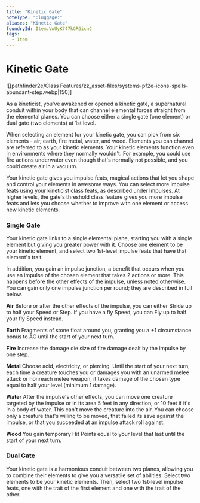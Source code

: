 ```yaml
---
title: "Kinetic Gate"
noteType: ":luggage:"
aliases: "Kinetic Gate"
foundryId: Item.VwUyK747kGRGicnC
tags:
  - Item
---
```


# Kinetic Gate
![[pathfinder2e/Class Features/zz_asset-files/systems-pf2e-icons-spells-abundant-step.webp|150]]

As a kineticist, you've awakened or opened a kinetic gate, a supernatural conduit within your body that can channel elemental forces straight from the elemental planes. You can choose either a single gate (one element) or dual gate (two elements) at 1st level.

When selecting an element for your kinetic gate, you can pick from six elements - air, earth, fire metal, water, and wood. Elements you can channel are referred to as your kinetic elements. Your kinetic elements function even in environments where they normally wouldn't. For example, you could use fire actions underwater even though that's normally not possible, and you could create air in a vacuum.

Your kinetic gate gives you impulse feats, magical actions that let you shape and control your elements in awesome ways. You can select more impulse feats using your kineticist class feats, as described under Impulses. At higher levels, the gate's threshold class feature gives you more impulse feats and lets you choose whether to improve with one element or access new kinetic elements.

### **Single Gate**

Your kinetic gate links to a single elemental plane, starting you with a single element but giving you greater power with it. Choose one element to be your kinetic element, and select two 1st-level impulse feats that have that element's trait.

In addition, you gain an impulse junction, a benefit that occurs when you use an impulse of the chosen element that takes 2 actions or more. This happens before the other effects of the impulse, unless noted otherwise. You can gain only one impulse junction per round; they are described in full below.

**Air** Before or after the other effects of the impulse, you can either Stride up to half your Speed or Step. If you have a fly Speed, you can Fly up to half your fly Speed instead.

**Earth** Fragments of stone float around you, granting you a +1 circumstance bonus to AC until the start of your next turn.

**Fire** Increase the damage die size of fire damage dealt by the impulse by one step.

**Metal** Choose acid, electricity, or piercing. Until the start of your next turn, each time a creature touches you or damages you with an unarmed melee attack or nonreach melee weapon, it takes damage of the chosen type equal to half your level (minimum 1 damage).

**Water** After the impulse's other effects, you can move one creature targeted by the impulse or in its area 5 feet in any direction, or 10 feet if it's in a body of water. This can't move the creature into the air. You can choose only a creature that's willing to be moved, that failed its save against the impulse, or that you succeeded at an impulse attack roll against.

**Wood** You gain temporary Hit Points equal to your level that last until the start of your next turn.

### **Dual Gate**

Your kinetic gate is a harmonious conduit between two planes, allowing you to combine their elements to give you a versatile set of abilities. Select two elements to be your kinetic elements. Then, select two 1st-level impulse feats, one with the trait of the first element and one with the trait of the other.
